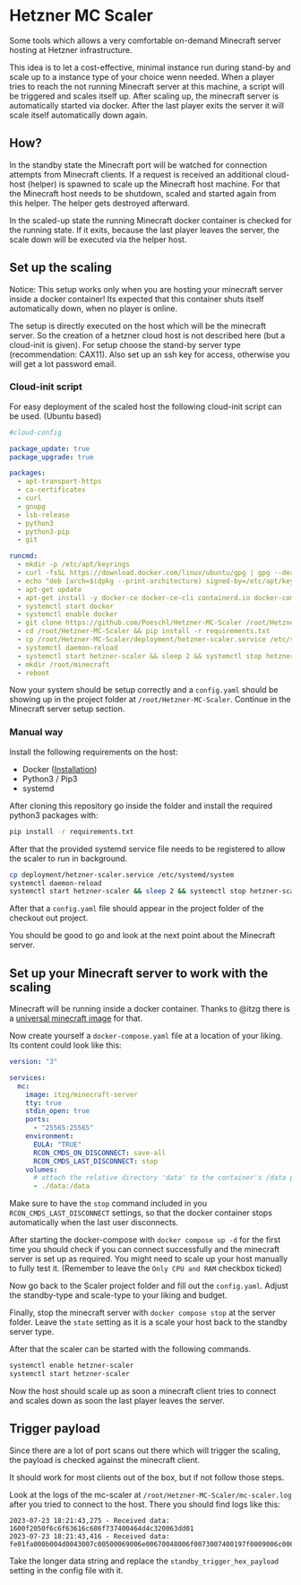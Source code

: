 # Hetzner MC Scaler

Some tools which allows a very comfortable on-demand Minecraft server hosting at Hetzner infrastructure.

This idea is to let a cost-effective, minimal instance run during stand-by and scale up to a instance type of your
choice wenn needed.
When a player tries to reach the not running Minecraft server at this machine, a script will be triggered and scales
itself up.
After scaling up, the minecraft server is automatically started via docker.
After the last player exits the server it will scale itself automatically down again.

## How?

In the standby state the Minecraft port will be watched for connection attempts from Minecraft clients.
If a request is received an additional cloud-host (helper) is spawned to scale up the Minecraft host machine.
For that the Minecraft host needs to be shutdown, scaled and started again from this helper.
The helper gets destroyed afterward.

In the scaled-up state the running Minecraft docker container is checked for the running state.
If it exits, because the last player leaves the server, the scale down will be executed via the helper host.

## Set up the scaling

Notice: This setup works only when you are hosting your minecraft server inside a docker container!
Its expected that this container shuts itself automatically down, when no player is online.

The setup is directly executed on the host which will be the minecraft server.
So the creation of a hetzner cloud host is not described here (but a cloud-init is given).
For setup choose the stand-by server type (recommendation: CAX11).
Also set up an ssh key for access, otherwise you will get a lot password email.

### Cloud-init script

For easy deployment of the scaled host the following cloud-init script can be used. (Ubuntu based)

```yaml
#cloud-config

package_update: true
package_upgrade: true

packages:
  - apt-transport-https
  - ca-certificates
  - curl
  - gnupg
  - lsb-release
  - python3
  - python3-pip
  - git

runcmd:
  - mkdir -p /etc/apt/keyrings
  - curl -fsSL https://download.docker.com/linux/ubuntu/gpg | gpg --dearmor -o /etc/apt/keyrings/docker.gpg
  - echo "deb [arch=$(dpkg --print-architecture) signed-by=/etc/apt/keyrings/docker.gpg] https://download.docker.com/linux/ubuntu  $(lsb_release -cs) stable" | tee /etc/apt/sources.list.d/docker.list > /dev/null
  - apt-get update 
  - apt-get install -y docker-ce docker-ce-cli containerd.io docker-compose-plugin
  - systemctl start docker
  - systemctl enable docker
  - git clone https://github.com/Poeschl/Hetzner-MC-Scaler /root/Hetzner-MC-Scaler
  - cd /root/Hetzner-MC-Scaler && pip install -r requirements.txt
  - cp /root/Hetzner-MC-Scaler/deployment/hetzner-scaler.service /etc/systemd/system
  - systemctl daemon-reload
  - systemctl start hetzner-scaler && sleep 2 && systemctl stop hetzner-scaler
  - mkdir /root/minecraft
  - reboot

```

Now your system should be setup correctly and a `config.yaml` should be showing up in the project folder at
`/root/Hetzner-MC-Scaler`. Continue in the Minecraft server setup section.

### Manual way

Install the following requirements on the host:

* Docker ([Installation](https://docs.docker.com/engine/install/ubuntu/))
* Python3 / Pip3
* systemd

After cloning this repository go inside the folder and install the required python3 packages with:

```bash
pip install -r requirements.txt
```

After that the provided systemd service file needs to be registered to allow the scaler to run in background.

```bash
cp deployment/hetzner-scaler.service /etc/systemd/system
systemctl daemon-reload
systemctl start hetzner-scaler && sleep 2 && systemctl stop hetzner-scaler 
```

After that a `config.yaml` file should appear in the project folder of the checkout out project.

You should be good to go and look at the next point about the Minecraft server.

## Set up your Minecraft server to work with the scaling

Minecraft will be running inside a docker container.
Thanks to @itzg there is a [universal minecraft image](https://github.com/itzg/docker-minecraft-server) for that.

Now create yourself a `docker-compose.yaml` file at a location of your liking.
Its content could look like this:

```yaml
version: "3"

services:
  mc:
    image: itzg/minecraft-server
    tty: true
    stdin_open: true
    ports:
      - "25565:25565"
    environment:
      EULA: "TRUE"
      RCON_CMDS_ON_DISCONNECT: save-all
      RCON_CMDS_LAST_DISCONNECT: stop
    volumes:
      # attach the relative directory 'data' to the container's /data path
      - ./data:/data
```

Make sure to have the `stop` command included in you `RCON_CMDS_LAST_DISCONNECT` settings, so that the docker container
stops automatically when the last user disconnects.

After starting the docker-compose with `docker compose up -d` for the first time you should check if you can connect
successfully and the minecraft server is set up as required.
You might need to scale up your host manually to fully test it. (Remember to leave the `Only CPU and RAM` checkbox
ticked)

Now go back to the Scaler project folder and fill out the `config.yaml`.
Adjust the standby-type and scale-type to your liking and budget.

Finally, stop the minecraft server with `docker compose stop` at the server folder.
Leave the `state` setting as it is a scale your host back to the standby server type.

After that the scaler can be started with the following commands.

```bash
systemctl enable hetzner-scaler
systemctl start hetzner-scaler
```

Now the host should scale up as soon a minecraft client tries to connect and scales down as soon the last player leaves
the server.

## Trigger payload

Since there are a lot of port scans out there which will trigger the scaling, the payload is checked against the
minecraft
client.

It should work for most clients out of the box, but if not follow those steps.

Look at the logs of the mc-scaler at `/root/Hetzner-MC-Scaler/mc-scaler.log` after you tried to connect to the host.
There you should find logs like this:

```text
2023-07-23 18:21:43,275 - Received data: 1600f2050f6c6f63616c686f737400464d4c320063dd01
2023-07-23 18:21:43,416 - Received data: fe01fa000b004d0043007c00500069006e00670048006f0073007400197f0009006c006f00630061006c0068006f00730074000063dd
```

Take the longer data string and replace the `standby_trigger_hex_payload` setting in the config file with it.
